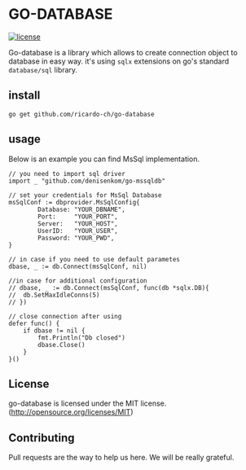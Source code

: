 # GO-DATABASE

[![license](http://img.shields.io/badge/license-MIT-red.svg?style=flat)](https://github.com/ricardo-ch/go-database/blob/master/LICENSE)

Go-database is a library which allows to create connection object to database in easy way. it's using `sqlx` extensions on go's standard `database/sql` library.  

## install
```
go get github.com/ricardo-ch/go-database
```

## usage
Below is an example you can find MsSql implementation.

```golang
// you need to import sql driver
import _ "github.com/denisenkom/go-mssqldb"
 
// set your credentials for MsSql Database
msSqlConf := dbprovider.MsSqlConfig{
		Database: "YOUR_DBNAME",
		Port:     "YOUR_PORT",
		Server:   "YOUR_HOST",
		UserID:   "YOUR_USER",
		Password: "YOUR_PWD",
}

// in case if you need to use default parametes
dbase, _ := db.Connect(msSqlConf, nil)

//in case for additional configuration
// dbase, _ := db.Connect(msSqlConf, func(db *sqlx.DB){
//	db.SetMaxIdleConns(5)
// })

// close connection after using
defer func() {
	if dbase != nil {
		fmt.Println("Db closed")
		dbase.Close()
	}
}()
```

## License
go-database is licensed under the MIT license. (http://opensource.org/licenses/MIT)

## Contributing
Pull requests are the way to help us here. We will be really grateful.